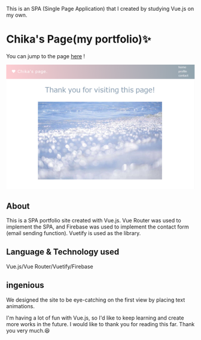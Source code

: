 This is an SPA (Single Page Application) that I created by studying Vue.js on my own.
# Chika's Page(my portfolio):sparkles:

You can jump to the page [here](https://chikatto.net "chikatto.net") !

![Chika's site](https://raw.githubusercontent.com/nekosangood110/VueHP/images/images/md.png)



## About
This is a SPA portfolio site created with Vue.js. Vue Router was used to implement the SPA, and Firebase was used to implement the contact form (email sending function). Vuetify is used as the library.

## Language & Technology used
Vue.js/Vue Router/Vuetify/Firebase

## ingenious
We designed the site to be eye-catching on the first view by placing text animations.


I'm having a lot of fun with Vue.js, so I'd like to keep learning and create more works in the future.
I would like to thank you for reading this far. Thank you very much.:laughing:
